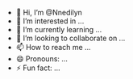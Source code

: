 - 👋 Hi, I’m @Nnedilyn
- 👀 I’m interested in ...
- 🌱 I’m currently learning ...
- 💞️ I’m looking to collaborate on ...
- 📫 How to reach me ...
- 😄 Pronouns: ...
- ⚡ Fun fact: ...

<!---
Nnedilyn/Nnedilyn is a ✨ special ✨ repository because its `README.md` (this file) appears on your GitHub profile.
You can click the Preview link to take a look at your changes.
--->
